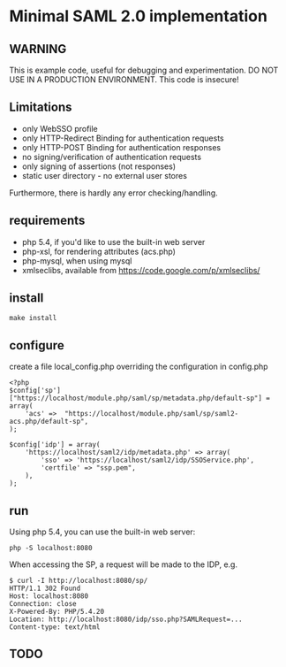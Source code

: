 Minimal SAML 2.0 implementation
===============================

WARNING
-------

This is example code, useful for debugging and experimentation. DO NOT USE IN A PRODUCTION ENVIRONMENT. This code is insecure!

Limitations
-----------
- only WebSSO profile
- only HTTP-Redirect Binding for authentication requests
- only HTTP-POST Binding for authentication responses
- no signing/verification of authentication requests
- only signing of assertions (not responses)
- static user directory - no external user stores

Furthermore, there is hardly any error checking/handling.

requirements
------------

- php 5.4, if you'd like to use the built-in web server
- php-xsl, for rendering attributes (acs.php)
- php-mysql, when using mysql
- xmlseclibs, available from https://code.google.com/p/xmlseclibs/

install
-------

    make install

configure
---------

create a file local_config.php overriding the configuration in config.php

	<?php
	$config['sp']["https://localhost/module.php/saml/sp/metadata.php/default-sp"] = array(
		'acs' =>  "https://localhost/module.php/saml/sp/saml2-acs.php/default-sp",
	);

	$config['idp'] = array(
		'https://localhost/saml2/idp/metadata.php' => array(
	    	'sso' => 'https://localhost/saml2/idp/SSOService.php',
	    	'certfile' => "ssp.pem",
		),
	);

run
---

Using php 5.4, you can use the built-in web server:

	php -S localhost:8080

When accessing the SP, a request will be made to the IDP, e.g.

	$ curl -I http://localhost:8080/sp/
	HTTP/1.1 302 Found
	Host: localhost:8080
	Connection: close
	X-Powered-By: PHP/5.4.20
	Location: http://localhost:8080/idp/sso.php?SAMLRequest=...
	Content-type: text/html

TODO
----
